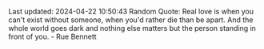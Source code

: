 Last updated: 2024-04-22 10:50:43
Random Quote: Real love is when you can't exist without someone, when you'd rather die than be apart. And the whole world goes dark and nothing else matters but the person standing in front of you. - Rue Bennett